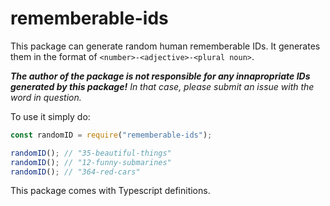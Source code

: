 # rememberable-ids

This package can generate random human rememberable IDs. It generates them in the format of `<number>-<adjective>-<plural noun>`.

_**The author of the package is not responsible for any innapropriate IDs generated by this package!** In that case, please submit an issue with the word in question._

To use it simply do:

```js
const randomID = require("rememberable-ids");

randomID(); // "35-beautiful-things"
randomID(); // "12-funny-submarines"
randomID(); // "364-red-cars"
```

This package comes with Typescript definitions.
